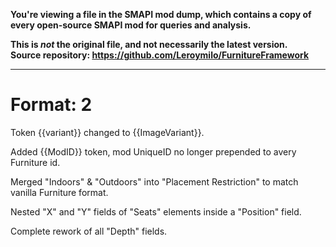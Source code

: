 **You're viewing a file in the SMAPI mod dump, which contains a copy of every open-source SMAPI mod
for queries and analysis.**

**This is _not_ the original file, and not necessarily the latest version.**  
**Source repository: https://github.com/Leroymilo/FurnitureFramework**

----

# Format: 2

Token {{variant}} changed to {{ImageVariant}}.

Added {{ModID}} token, mod UniqueID no longer prepended to avery Furniture id.

Merged "Indoors" & "Outdoors" into "Placement Restriction" to match vanilla Furniture format.

Nested "X" and "Y" fields of "Seats" elements inside a "Position" field.

Complete rework of all "Depth" fields.